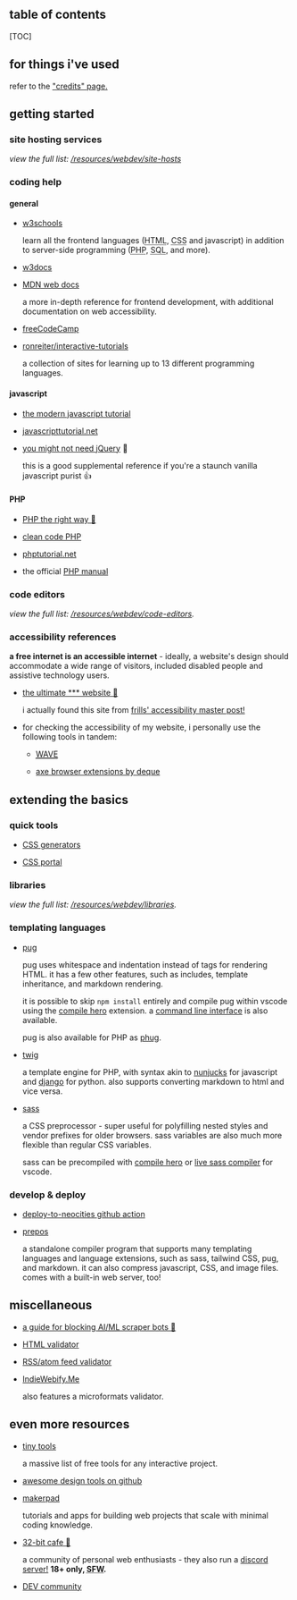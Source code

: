<section>

<h2>table of contents</h2>

[TOC]

</section>

<section>

## for things i've used

refer to the ["credits" page.](/credits)

</section>

<section>

## getting started

### site hosting services

*view the full list: [/resources/webdev/site-hosts](/resources/webdev/site-hosts)*


### coding help

#### general

- [w3schools](https://www.w3schools.com/)

    learn all the frontend languages (<abbr title="HyperText Markup Language">HTML</abbr>, <abbr title="Cascading Stylesheets">CSS</abbr> and javascript) in addition to server-side programming (<abbr title="PHP Hypertext Preprocessor">PHP</abbr>, <abbr title="Structured Query Language">SQL</abbr>, and more).

- [w3docs](https://www.w3docs.com/)

- [MDN web docs](https://developer.mozilla.org/en-US/docs/Learn)

    a more in-depth reference for frontend development, with additional documentation on web accessibility.

- [freeCodeCamp](https://www.freecodecamp.org/)

- [ronreiter/interactive-tutorials](https://github.com/ronreiter/interactive-tutorials)

    a collection of sites for learning up to 13 different programming languages.

#### javascript

- [the modern javascript tutorial](https://javascript.info/)

- [javascripttutorial.net](https://www.javascripttutorial.net/)

- [you might not need jQuery](https://youmightnotneedjquery.com/) 👑

    this is a good supplemental reference if you're a staunch vanilla javascript purist 👍

#### PHP

- [PHP the right way 👑](https://phptherightway.com/)

- [clean code PHP](https://github.com/piotrplenik/clean-code-php)

- [phptutorial.net](https://www.phptutorial.net/)

- the official [PHP manual](https://www.php.net/docs.php)


### code editors

*view the full list: [/resources/webdev/code-editors](/resources/webdev/code-editors).*


### accessibility references

**a free internet is an accessible internet** - ideally, a website's design should accommodate a wide range of visitors, included disabled people and assistive technology users.

- [the ultimate *** website 👑](https://theultimatemotherfuckingwebsite.com/)

    i actually found this site from [frills' accessibility master post!](https://fri11s.neocities.org/blog/accessibility/)

- for checking the accessibility of my website, i personally use the following tools in tandem:

    - [<abbr title="web accessibility evaluation tool">WAVE</abbr>](https://wave.webaim.org/)

    - [axe browser extensions by deque](https://www.deque.com/axe/browser-extensions/)


</section>

<section>

## extending the basics

### quick tools

- [CSS generators](https://css-generators.com/)

- [CSS portal](https://www.cssportal.com/)

### libraries

*view the full list: [/resources/webdev/libraries](/resources/webdev/libraries).*

### templating languages

- [pug](https://github.com/pugjs/pug#syntax)

    pug uses whitespace and indentation instead of tags for rendering HTML. it has a few other features, such as includes, template inheritance, and markdown rendering.
    
    it is possible to skip `npm install` entirely and compile pug within vscode using the [compile hero](https://marketplace.visualstudio.com/items?itemName=Wscats.qf) extension. a [command line interface](https://github.com/pugjs/pug-cli) is also available.

    pug is also available for PHP as [phug](https://phug-lang.com/).

- [twig](https://twig.symfony.com/)

    a template engine for PHP, with syntax akin to [nunjucks](https://mozilla.github.io/nunjucks/) for javascript and [django](https://docs.djangoproject.com/en/4.2/topics/templates/) for python. also supports converting markdown to html and vice versa.

- [sass](https://sass-lang.com/)

    a CSS preprocessor - super useful for polyfilling nested styles and vendor prefixes for older browsers. sass variables are also much more flexible than regular CSS variables.
    
    sass can be precompiled with [compile hero](https://github.com/Wscats/compile-hero) or [live sass compiler](https://marketplace.visualstudio.com/items?itemName=glenn2223.live-sass) for vscode.

### develop & deploy

- [deploy-to-neocities github action](https://github.com/marketplace/actions/deploy-to-neocities)

- [prepos](https://prepros.io/)

    a standalone compiler program that supports many templating languages and language extensions, such as sass, tailwind CSS, pug, and markdown. it can also compress javascript, CSS, and image files. comes with a built-in web server, too!

</section>

<section>

## miscellaneous

- [a guide for blocking <abbr title="artificial intelligence">AI</abbr>/<abbr title="machine learning">ML</abbr> scraper bots 👑](https://neil-clarke.com/block-the-bots-that-feed-ai-models-by-scraping-your-website/)

- [HTML validator](https://validator.w3.org/)

- [RSS/atom feed validator](https://validator.w3.org/feed/)

- [IndieWebify.Me](https://indiewebify.me/)

    also features a microformats validator.


</section>

<section>

## even more resources

- [tiny tools](https://tinytools.directory/)

    a massive list of free tools for any interactive project.

- [awesome design tools on github](https://github.com/goabstract/Awesome-Design-Tools)

- [makerpad](https://makerpad.zapier.com/)

    tutorials and apps for building web projects that scale with minimal coding knowledge.

- [32-bit cafe 👑](https://32bit.cafe/)

    a community of personal web enthusiasts - they also run a [discord server!](https://32bit.cafe/discord/) **18+ only, <abbr title="safe for work">SFW</abbr>.**

- [DEV community](https://dev.to/)


</section>
